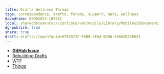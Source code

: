 ```yaml
---
title: Drafts Wellness Thread
tags: correspondence, drafts, forums, support, meta, wellness
davodtime: 09082022-105521
local: shareddocuments:///private/var/mobile/Library/Mobile%20Documents/iCloud~md~obsidian/Documents/OBSHIDDIAN/drafts/9758671F-F9D8-4FA4-B396-83663D25F651.md
dg-publish: true
share: true
draft: drafts://open?uuid=9758671F-F9D8-4FA4-B396-83663D25F651
---
```


- [**GitHub Issue**](https://github.com/extratone/draftss/issues/84) 
- [Rebuilding Drafts](drafts://open?uuid=B350A7D0-09EA-4FFF-AF3C-C47CFB868A55)
- [WTF](https://davidblue.wtf/drafts/9758671F-F9D8-4FA4-B396-83663D25F651.html)
- [Things](things:///show?id=7v2ndpBQJr6RSuC1kyGcPc)